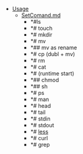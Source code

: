- <a href = "E:\Node_projects\Node_Way\NBase\_Md\_Index\_Bash_Scripts\content\Usage\cat.Usage\dir.Usage.md">Usage</a>
    - <a href = "E:\Node_projects\Node_Way\NBase\_Md\_Index\_Bash_Scripts\content\Usage\SetComand.md">SetComand.md</a>
        - *#ls
        - *# touch
        - *# mkdir
        - *# mv
        - *## mv as rename
        - *# cp (dubl + mv)
        - *# rm 
        - *# cat
        - *# (runtime start)
        - *## chmod 
        - *## sh
        - *# ps
        - *# man 
        - *# head
        - *# tail 
        - *# stdin
        - *# stdout
        - *# [less](less/___setcomand.md)
        - *# curl
        - *# grep
